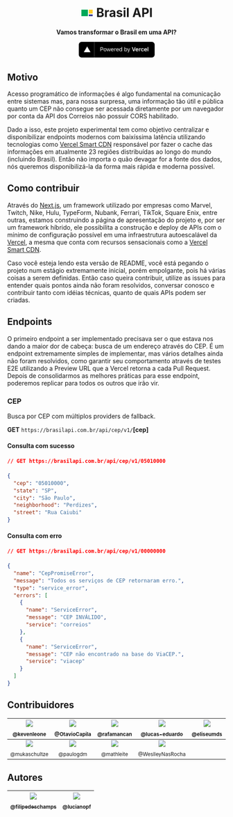 <h1 align="center"><img src="./public/brasilapi-logo-small.png"> Brasil API</h1>
<div align="center">
  <p>
    <strong>Vamos transformar o Brasil em uma API?</strong>
  </p>
  <p>
    <a href="https://vercel.com/?utm_source=brasilapi" target="_blank" rel="noopener">
      <img src="./public/powered-by-vercel.svg" width="175" alt="Powered by Vercel" />
    </a>
  </p>
</div>

## Motivo
Acesso programático de informações é algo fundamental na comunicação entre sistemas mas, para nossa surpresa, uma informação tão útil e pública quanto um CEP não consegue ser acessada diretamente por um navegador por conta da API dos Correios não possuir CORS habilitado.

Dado a isso, este projeto experimental tem como objetivo centralizar e disponibilizar endpoints modernos com baixíssima latência utilizando tecnologias como [Vercel Smart CDN](https://vercel.com/smart-cdn/?utm_source=brasilapi) responsável por fazer o cache das informações em atualmente 23 regiões distribuídas ao longo do mundo (incluindo Brasil). Então não importa o quão devagar for a fonte dos dados, nós queremos disponibilizá-la da forma mais rápida e moderna possível.

## Como contribuir
Através do [Next.js](https://nextjs.org/?utm_source=brasilapi), um framework utilizado por empresas como Marvel, Twitch, Nike, Hulu, TypeForm, Nubank, Ferrari, TikTok, Square Enix, entre outras, estamos construindo a página de apresentação do projeto e, por ser um framework híbrido, ele possibilita a construção e deploy de APIs com o mínimo de configuração possível em uma infraestrutura autoescalável da [Vercel](https://vercel.com/?utm_source=brasilapi), a mesma que conta com recursos sensacionais como a [Vercel Smart CDN](https://vercel.co/smart-cdn/?utm_source=brasilapi).

Caso você esteja lendo esta versão de README, você está pegando o projeto num estágio extremamente inicial, porém empolgante, pois há várias coisas a serem definidas. Então caso queira contribuir, utilize as issues para entender quais pontos ainda não foram resolvidos, conversar conosco e contribuir tanto com idéias técnicas, quanto de quais APIs podem ser criadas.

## Endpoints
O primeiro endpoint a ser implementado precisava ser o que estava nos dando a maior dor de cabeça: busca de um endereço através do CEP. É um endpoint extremamente simples de implementar, mas vários detalhes ainda não foram resolvidos, como garantir seu comportamento através de testes E2E utilizando a Preview URL que a Vercel retorna a cada Pull Request. Depois de consolidarmos as melhores práticas para esse endpoint, poderemos replicar para todos os outros que irão vir.

### CEP
Busca por CEP com múltiplos providers de fallback.

**GET** `https://brasilapi.com.br/api/cep/v1/`**[cep]**

#### Consulta com sucesso

```json
// GET https://brasilapi.com.br/api/cep/v1/05010000

{
  "cep": "05010000",
  "state": "SP",
  "city": "São Paulo",
  "neighborhood": "Perdizes",
  "street": "Rua Caiubi"
}
```

#### Consulta com erro

```json
// GET https://brasilapi.com.br/api/cep/v1/00000000

{
  "name": "CepPromiseError",
  "message": "Todos os serviços de CEP retornaram erro.",
  "type": "service_error",
  "errors": [
    {
      "name": "ServiceError",
      "message": "CEP INVÁLIDO",
      "service": "correios"
    },
    {
      "name": "ServiceError",
      "message": "CEP não encontrado na base do ViaCEP.",
      "service": "viacep"
    }
  ]
}
```

## Contribuidores

| [<img src="https://avatars0.githubusercontent.com/u/22279592?s=400&v=4" width="115"><br><sub>@kevenleone</sub>](https://github.com/kevenleone) | [<img src="https://avatars0.githubusercontent.com/u/29285724?s=400&v=4" width="115"><br><sub>@OtavioCapila</sub>](https://github.com/OtavioCapila) | [<img src="https://avatars2.githubusercontent.com/u/6341210?s=400&v=4" width="115"><br><sub>@rafamancan</sub>](https://github.com/rafamancan) | [<img src="https://avatars2.githubusercontent.com/u/22918282?s=400&v=4" width="115"><br><sub>@lucas-eduardo</sub>](https://github.com/lucas-eduardo) | [<img src="https://avatars1.githubusercontent.com/u/640840?s=400&v=4" width="115"><br><sub>@eliseumds</sub>](https://github.com/eliseumds) | [<img src="https://avatars1.githubusercontent.com/u/11640028?s=400&v=4" width="115"><br><sub>@evertoncastro</sub>](https://github.com/evertoncastro) |
| :---: |  :---: |  :---: |  :---: |  :---: |  :---: |
| [<img src="https://avatars3.githubusercontent.com/u/13923364?s=400&v=4" width="115"><br><sub>@mukaschultze</sub>](https://github.com/mukaschultze) | [<img src="https://avatars2.githubusercontent.com/u/7690649?s=400&v=4" width="115"><br><sub>@paulogdm</sub>](https://github.com/paulogdm) | [<img src="https://avatars2.githubusercontent.com/u/34130446?s=400&u=ce853ec1d505c15b78ffa7d64a4c2a419f9dfdf8&v=4" width="115"><br><sub>@mathleite</sub>](https://github.com/mathleite) |  [<img src="https://avatars0.githubusercontent.com/u/19312651?s=400&u=38b984e80c3c6a59fee61676c504f02313e2212d&v=4" width="115"><br><sub>@WeslleyNasRocha</sub>](https://github.com/WeslleyNasRocha) |

## Autores

| [<img src="https://avatars3.githubusercontent.com/u/4248081?s=460&v=4" width=115><br><sub>@filipedeschamps</sub>](https://github.com/filipedeschamps) | [<img src="https://avatars3.githubusercontent.com/u/8251208?s=400&v=4" width=115><br><sub>@lucianopf</sub>](https://github.com/lucianopf) |
| :---: | :---: |
